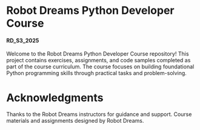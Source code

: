 # Robot Dreams Python Developer Course
#### RD_S3_2025

Welcome to the Robot Dreams Python Developer Course repository! This project contains exercises, assignments, and code samples completed as part of the course curriculum. The course focuses on building foundational Python programming skills through practical tasks and problem-solving.

# Acknowledgments
Thanks to the Robot Dreams instructors for guidance and support.
Course materials and assignments designed by Robot Dreams.